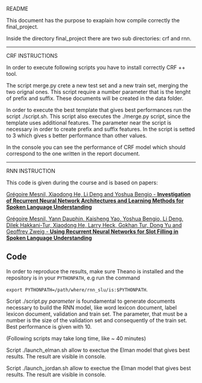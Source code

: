 README

This document has the purpose to exaplain how compile correctly the final_project.

Inside the directory final_project there are two sub directories: crf and rnn.

-------------------------------------------------------------------------------------

CRF INSTRUCTIONS

In order to execute following scripts you have to install correctly CRF ++ tool.

The script merge.py crete a new test set and a new train set, merging the two orignal ones. This script require a number parameter that is the lenght of prefix and suffix. These documents will be created in the data folder.

In order to execute the best template that gives best performances run the script ./script.sh. This script also executes the ./merge.py script, since the template uses additional features. The parameter near the script is necessary in order to create prefix and suffix features. In the script is setted to 3 which gives s better performance than other values.

In the console you can see the performance of CRF model which should correspond to the one written in the report document.

-----------------------------------------------------------------------------------

RNN INSTRUCTION

This code is given during the course and is based on papers:

[Grégoire Mesnil, Xiaodong He, Li Deng and Yoshua Bengio - **Investigation of Recurrent Neural Network Architectures and Learning Methods for Spoken Language Understanding**](http://www.iro.umontreal.ca/~lisa/pointeurs/RNNSpokenLanguage2013.pdf)

[Grégoire Mesnil, Yann Dauphin, Kaisheng Yao, Yoshua Bengio, Li Deng, Dilek Hakkani-Tur, Xiaodong He, Larry Heck, Gokhan Tur, Dong Yu and Geoffrey Zweig - **Using Recurrent Neural Networks for Slot Filling in Spoken Language Understanding**](http://www.iro.umontreal.ca/~lisa/pointeurs/taslp_RNNSLU_final_doubleColumn.pdf)

## Code

In order to reproduce the results, make sure Theano is installed and the
repository is in your `PYTHONPATH`, e.g run the command

`export PYTHONPATH=/path/where/rnn_slu/is:$PYTHONPATH`.

Script ./script.py _parameter_ is foundamental to generate documents necessary to build the RNN model, like word lexicon document, label lexicon document, validation and train set.
The parameter, that must be a number is the size of the validation set and consequently of the train set. Best performance is given with 10.

(Following scripts may take long time, like ~ 40 minutes)

Script ./launch_elman.sh allow to exectue the Elman model that gives best results. The result are visible in console. 

Script ./launch_jordan.sh allow to exectue the Elman model that gives best results. The result are visible in console. 

